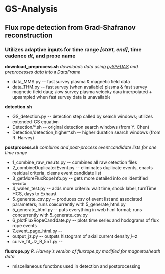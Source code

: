 # GS-Analysis
## Flux rope detection from Grad-Shafranov reconstruction ##

### Utilizes adaptive inputs for time range *[start, end]*, time cadence *dt*, and probe name ###

**download_preprocess.sh**
*downloads data using [pySPEDAS](https://github.com/spedas/pyspedas) and preprocesses data into a DataFrame*
- data_MMS.py -- fast survey plasma & magnetic field data
- data_THM.py -- fast survey (when available) plasma & fast survey magnetic field data; slow survey plasma velocity data interpolated + upsampled when fast survey data is unavailable

**detection.sh**
- GS_detection.py			 	 -- detection step called by search windows; utilizes extended-GS equation
- Detection/*.sh 				 -- original detection search windows (from Y. Chen)
- Detection/detection_higher*.sh -- higher duration search windows (from R. Harvey)

**postprocess.sh**
*combines and post-process event candidate lists for one time range*
- 1_combine_raw_results.py 	  -- combines all raw detection files
- 2_combineDuplicatedEvent.py -- eliminates duplicate events, enacts residual criteria, cleans event candidate list
- 3_getMoreFluxRopeInfo.py 	  -- gets more detailed info on identified events
- 4_walen_test.py 			  -- adds more criteria: wait time, shock label, turnTime HCS, days to Exhaust
- 5_generate_csv.py 		  -- produces csv of event list and associated parameters; runs concurrently with 5_generate_html.py
- 5_generate_html.py 		  -- puts everything in web html format; runs concurrently with 5_generate_csv.py
- 6_plotFluxRopeCandidate.py  -- plots time series and hodograms of flux rope events
- 7_event_page_html.py 		  --
- output_jz.py 				  -- outputs histogram of axial current density *j~z*
- curve_fit_Jz_B_5nT.py       --

**fluxrope.py**
*R. Harvey's version of fluxrope.py modified for magnetosheath data*
- miscellaneous functions used in detection and postprocessing